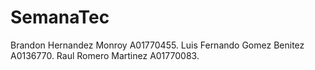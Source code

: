 # SemanaTec

Brandon Hernandez Monroy A01770455.
Luis Fernando Gomez Benitez A0136770.
Raul Romero Martinez A01770083.
